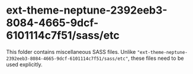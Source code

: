 # ext-theme-neptune-2392eeb3-8084-4665-9dcf-6101114c7f51/sass/etc

This folder contains miscellaneous SASS files. Unlike `"ext-theme-neptune-2392eeb3-8084-4665-9dcf-6101114c7f51/sass/etc"`, these files
need to be used explicitly.
